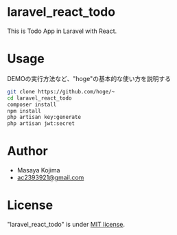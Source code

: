 # laravel_react_todo
 
This is Todo App in Laravel with React.
 
# Usage
 
DEMOの実行方法など、"hoge"の基本的な使い方を説明する
 
```bash
git clone https://github.com/hoge/~
cd laravel_react_todo
composer install
npm install
php artisan key:generate
php artisan jwt:secret
```
 
# Author
 
* Masaya Kojima
* ac2393921@gmail.com
 
# License
 
"laravel_react_todo" is under [MIT license](https://ja.wikipedia.org/wiki/MIT_License).


